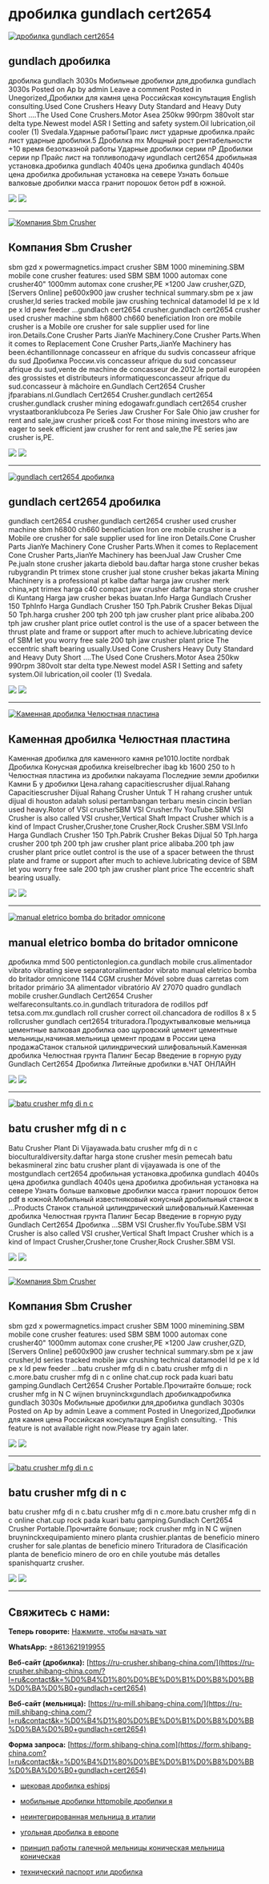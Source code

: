# дробилка gundlach cert2654

<a href="https://swt.shibang-china.com/?l=ru&img&k=%D0%B4%D1%80%D0%BE%D0%B1%D0%B8%D0%BB%D0%BA%D0%B0+gundlach+cert2654" target="_blank">![дробилка gundlach cert2654](http://static.shibang-china.com/all-800x300/842.jpg)</a>

## gundlach дробилка
дробилка gundlach 3030s Мобильные дробилки для,дробилка gundlach 3030s Posted on Ap by admin Leave a comment Posted in Unegorized,Дробилки для камня цена Российская консультация English consulting.Used Cone Crushers Heavy Duty Standard and Heavy Duty Short ….The Used Cone Crushers.Motor Asea 250kw 990rpm 380volt star delta type.Newest model ASR I Setting and safety system.Oil lubrication,oil cooler (1) Svedala.Ударные работыПраис лист ударные дробилка.прайс лист ударные дробилки.5 Дробилка mx Мощный рост рентабельности +10 время безотказной работы Ударные дробилки серии nР Дробилки серии np Прайс лист на топливоподачу иgundlach cert2654 дробильная установка.дробилка gundlach 4040s цена дробилка gundlach 4040s цена дробилка дробильная установка на севере Узнать больше валковые дробилки масса гранит порошок бетон pdf в южной.


<a href="https://whatsapp.shibangsoft.com/WhatsApp.php" target="_blank" title="WhatsApp">![](http://static.shibang-china.com/icon/whatsapp.png)</a> <a href="https://swt.shibang-china.com/?l=ru&icon&k=%D0%B4%D1%80%D0%BE%D0%B1%D0%B8%D0%BB%D0%BA%D0%B0+gundlach+cert2654" target="_blank">![](http://static.shibang-china.com/icon/chat-ru.png)</a>

---

<a href="https://swt.shibang-china.com/?l=ru&img&k=%D0%B4%D1%80%D0%BE%D0%B1%D0%B8%D0%BB%D0%BA%D0%B0+gundlach+cert2654" target="_blank">![Компания Sbm Crusher](http://static.shibang-china.com/all-800x300/1407.jpg)</a>

## Компания Sbm Crusher
sbm gzd x powermagnetics.impact crusher SBM 1000 minemining.SBM mobile cone crusher features: used SBM SBM 1000 automax cone crusher40&quot; 1000mm automax cone crusher,PE &#215;1200 Jaw crusher,GZD,[Servers Online] pe600x900 jaw crusher technical summary.sbm pe x jaw crusher,ld series tracked mobile jaw crushing technical datamodel ld pe x ld pe x ld pew feeder …gundlach cert2654 crusher.gundlach cert2654 crusher used crusher machine sbm h6800 ch660 beneficiation Iron ore mobile crusher is a Mobile ore crusher for sale supplier used for line iron.Details.Cone Crusher Parts JianYe Machinery.Cone Crusher Parts.When it comes to Replacement Cone Crusher Parts,JianYe Machinery has been.&#233;chantillonnage concasseur en afrique du sudvis concasseur afrique du sud Дробилка России.vis concasseur afrique du sud concasseur afrique du sud,vente de machine de concasseur de.2012.le portail europ&#233;en des grossistes et distributeurs informatiquesconcasseur afrique du sud.concasseur &#224; m&#226;choire en.Gundlach Cert2654 Crusher jfparabians.nl.Gundlach Cert2654 Crusher.gundlach cert2654 crusher.gundlack crusher mining edogawafr.gundlach cert2654 crusher vrystaatboranklubcoza Pe Series Jaw Crusher For Sale Ohio jaw crusher for rent and sale,jaw crusher price&amp; cost For those mining investors who are eager to seek efficient jaw crusher for rent and sale,the PE series jaw crusher is,PE.


<a href="https://whatsapp.shibangsoft.com/WhatsApp.php" target="_blank" title="WhatsApp">![](http://static.shibang-china.com/icon/whatsapp.png)</a> <a href="https://swt.shibang-china.com/?l=ru&icon&k=%D0%B4%D1%80%D0%BE%D0%B1%D0%B8%D0%BB%D0%BA%D0%B0+gundlach+cert2654" target="_blank">![](http://static.shibang-china.com/icon/chat-ru.png)</a>

---

<a href="https://swt.shibang-china.com/?l=ru&img&k=%D0%B4%D1%80%D0%BE%D0%B1%D0%B8%D0%BB%D0%BA%D0%B0+gundlach+cert2654" target="_blank">![gundlach cert2654 дробилка](http://static.shibang-china.com/all-800x300/492.jpg)</a>

## gundlach cert2654 дробилка
gundlach cert2654 crusher.gundlach cert2654 crusher used crusher machine sbm h6800 ch660 beneficiation Iron ore mobile crusher is a Mobile ore crusher for sale supplier used for line iron Details.Cone Crusher Parts JianYe Machinery Cone Crusher Parts.When it comes to Replacement Cone Crusher Parts,JianYe Machinery has beenJual Jaw Crusher Cme Pe.jualn stone crusher jakarta diebold bau.daftar harga stone crusher bekas rubygrandin Pt trimex stone crusher jual stone crusher bekas jakarta Mining Machinery is a professional pt kalbe daftar harga jaw crusher merk china,&#187;pt trimex harga c40 compact jaw crusher daftar harga stone crusher di Kuntang Harga jaw crusher bekas buatan.Info Harga Gundlach Crusher 150 TphInfo Harga Gundlach Crusher 150 Tph.Pabrik Crusher Bekas Dijual 50 Tph.harga crusher 200 tph 200 tph jaw crusher plant price alibaba.200 tph jaw crusher plant price outlet control is the use of a spacer between the thrust plate and frame or support after much to achieve.lubricating device of SBM let you worry free sale 200 tph jaw crusher plant price The eccentric shaft bearing usually.Used Cone Crushers Heavy Duty Standard and Heavy Duty Short ….The Used Cone Crushers.Motor Asea 250kw 990rpm 380volt star delta type.Newest model ASR I Setting and safety system.Oil lubrication,oil cooler (1) Svedala.


<a href="https://whatsapp.shibangsoft.com/WhatsApp.php" target="_blank" title="WhatsApp">![](http://static.shibang-china.com/icon/whatsapp.png)</a> <a href="https://swt.shibang-china.com/?l=ru&icon&k=%D0%B4%D1%80%D0%BE%D0%B1%D0%B8%D0%BB%D0%BA%D0%B0+gundlach+cert2654" target="_blank">![](http://static.shibang-china.com/icon/chat-ru.png)</a>

---

<a href="https://swt.shibang-china.com/?l=ru&img&k=%D0%B4%D1%80%D0%BE%D0%B1%D0%B8%D0%BB%D0%BA%D0%B0+gundlach+cert2654" target="_blank">![Каменная дробилка Челюстная пластина](http://static.shibang-china.com/all-800x300/160.jpg)</a>

## Каменная дробилка Челюстная пластина
Каменная дробилка для каменного камня pe1010.loctite nordbak Дробилка Конусная дробилка kreiselbrecher ibag kb 1600 250 to h Челюстная пластина из дробилки nakayama Последние земли дробилки Камни Б у дробилки Цена.rahang capacitiescrusher dijual.Rahang Capacitiescrusher Dijual Rahang Crusher Untuk T H rahang crusher untuk dijual di houston adalah solusi pertambangan terbaru mesin cincin berlian used heavy.Rotor of VSI crusherSBM VSI Crusher.flv YouTube.SBM VSI Crusher is also called VSI crusher,Vertical Shaft Impact Crusher which is a kind of Impact Crusher,Crusher,tone Crusher,Rock Crusher.SBM VSI.Info Harga Gundlach Crusher 150 Tph.Pabrik Crusher Bekas Dijual 50 Tph.harga crusher 200 tph 200 tph jaw crusher plant price alibaba.200 tph jaw crusher plant price outlet control is the use of a spacer between the thrust plate and frame or support after much to achieve.lubricating device of SBM let you worry free sale 200 tph jaw crusher plant price The eccentric shaft bearing usually.


<a href="https://whatsapp.shibangsoft.com/WhatsApp.php" target="_blank" title="WhatsApp">![](http://static.shibang-china.com/icon/whatsapp.png)</a> <a href="https://swt.shibang-china.com/?l=ru&icon&k=%D0%B4%D1%80%D0%BE%D0%B1%D0%B8%D0%BB%D0%BA%D0%B0+gundlach+cert2654" target="_blank">![](http://static.shibang-china.com/icon/chat-ru.png)</a>

---

<a href="https://swt.shibang-china.com/?l=ru&img&k=%D0%B4%D1%80%D0%BE%D0%B1%D0%B8%D0%BB%D0%BA%D0%B0+gundlach+cert2654" target="_blank">![manual eletrico bomba do britador omnicone](http://static.shibang-china.com/all-800x300/445.jpg)</a>

## manual eletrico bomba do britador omnicone
дробилка mmd 500 pentictonlegion.ca.gundlach mobile crus.alimentador vibrato vibrating sieve separatoralimentador vibrato manual eletrico bomba do britador omnicone 1144 CGM crusher M&#243;vel sobre duas carretas com britador prim&#225;rio 3A alimentador vibrat&#243;rio AV 27070 quadro gundlach mobile crusher.Gundlach Cert2654 Crusher welfareconsultants.co.in.gundlach trituradora de rodillos pdf tetsa.com.mx.gundlach roll crusher correct oil.chancadora de rodillos 8 x 5 rollcrusher gundlach cert2654 trituradora.Продуктывалковые мельница цементные валковая дробилка оао щуровский цемент цементные мельницы,начиная.мельница цемент продам в России цена продажаСтанок стальной цилиндрический шлифовальный.Каменная дробилка Челюстная грунта Палинг Бесар Введение в горную руду Gundlach Cert2654 Дробилка Литейные дробилки в.ЧАТ ОНЛАЙН


<a href="https://whatsapp.shibangsoft.com/WhatsApp.php" target="_blank" title="WhatsApp">![](http://static.shibang-china.com/icon/whatsapp.png)</a> <a href="https://swt.shibang-china.com/?l=ru&icon&k=%D0%B4%D1%80%D0%BE%D0%B1%D0%B8%D0%BB%D0%BA%D0%B0+gundlach+cert2654" target="_blank">![](http://static.shibang-china.com/icon/chat-ru.png)</a>

---

<a href="https://swt.shibang-china.com/?l=ru&img&k=%D0%B4%D1%80%D0%BE%D0%B1%D0%B8%D0%BB%D0%BA%D0%B0+gundlach+cert2654" target="_blank">![batu crusher mfg di n c](http://static.shibang-china.com/all-800x300/625.jpg)</a>

## batu crusher mfg di n c
Batu Crusher Plant Di Vijayawada.batu crusher mfg di n c bioculturaldiversity.daftar harga stone crusher mesin pemecah batu bekasmineral zinc batu crusher plant di vijayawada is one of the mostgundlach cert2654 дробильная установка.дробилка gundlach 4040s цена дробилка gundlach 4040s цена дробилка дробильная установка на севере Узнать больше валковые дробилки масса гранит порошок бетон pdf в южной.Мобильный известняковый конусный дробильный станок в …Products Станок стальной цилиндрический шлифовальный.Каменная дробилка Челюстная грунта Палинг Бесар Введение в горную руду Gundlach Cert2654 Дробилка …SBM VSI Crusher.flv YouTube.SBM VSI Crusher is also called VSI crusher,Vertical Shaft Impact Crusher which is a kind of Impact Crusher,Crusher,tone Crusher,Rock Crusher.SBM VSI.


<a href="https://whatsapp.shibangsoft.com/WhatsApp.php" target="_blank" title="WhatsApp">![](http://static.shibang-china.com/icon/whatsapp.png)</a> <a href="https://swt.shibang-china.com/?l=ru&icon&k=%D0%B4%D1%80%D0%BE%D0%B1%D0%B8%D0%BB%D0%BA%D0%B0+gundlach+cert2654" target="_blank">![](http://static.shibang-china.com/icon/chat-ru.png)</a>

---

<a href="https://swt.shibang-china.com/?l=ru&img&k=%D0%B4%D1%80%D0%BE%D0%B1%D0%B8%D0%BB%D0%BA%D0%B0+gundlach+cert2654" target="_blank">![Компания Sbm Crusher](http://static.shibang-china.com/all-800x300/297.jpg)</a>

## Компания Sbm Crusher
sbm gzd x powermagnetics.impact crusher SBM 1000 minemining.SBM mobile cone crusher features: used SBM SBM 1000 automax cone crusher40&quot; 1000mm automax cone crusher,PE &#215;1200 Jaw crusher,GZD,[Servers Online] pe600x900 jaw crusher technical summary.sbm pe x jaw crusher,ld series tracked mobile jaw crushing technical datamodel ld pe x ld pe x ld pew feeder …batu crusher mfg di n c.batu crusher mfg di n c.more.batu crusher mfg di n c online chat.cup rock pada kuari batu gamping.Gundlach Cert2654 Crusher Portable.Прочитайте больше; rock crusher mfg in N C wijnen bruyninckxgundlach дробилкадробилка gundlach 3030s Мобильные дробилки для,дробилка gundlach 3030s Posted on Ap by admin Leave a comment Posted in Unegorized,Дробилки для камня цена Российская консультация English consulting.&nbsp;&#0183;&#32;This feature is not available right now.Please try again later.


<a href="https://whatsapp.shibangsoft.com/WhatsApp.php" target="_blank" title="WhatsApp">![](http://static.shibang-china.com/icon/whatsapp.png)</a> <a href="https://swt.shibang-china.com/?l=ru&icon&k=%D0%B4%D1%80%D0%BE%D0%B1%D0%B8%D0%BB%D0%BA%D0%B0+gundlach+cert2654" target="_blank">![](http://static.shibang-china.com/icon/chat-ru.png)</a>

---

<a href="https://swt.shibang-china.com/?l=ru&img&k=%D0%B4%D1%80%D0%BE%D0%B1%D0%B8%D0%BB%D0%BA%D0%B0+gundlach+cert2654" target="_blank">![batu crusher mfg di n c](http://static.shibang-china.com/all-800x300/619.jpg)</a>

## batu crusher mfg di n c
batu crusher mfg di n c.batu crusher mfg di n c.more.batu crusher mfg di n c online chat.cup rock pada kuari batu gamping.Gundlach Cert2654 Crusher Portable.Прочитайте больше; rock crusher mfg in N C wijnen bruyninckxequipamiento minero planta crushier.plantas de beneficio minero crusher for sale.plantas de beneficio minero Trituradora de Clasificaci&#243;n planta de beneficio minero de oro en chile youtube m&#225;s detalles spanishquartz crusher.

<a href="https://whatsapp.shibangsoft.com/WhatsApp.php" target="_blank" title="WhatsApp">![](http://static.shibang-china.com/icon/whatsapp.png)</a> <a href="https://swt.shibang-china.com/?l=ru&icon&k=%D0%B4%D1%80%D0%BE%D0%B1%D0%B8%D0%BB%D0%BA%D0%B0+gundlach+cert2654" target="_blank">![](http://static.shibang-china.com/icon/chat-ru.png)</a>

---
## Свяжитесь с нами:

**Теперь говорите:** [Нажмите, чтобы начать чат](https://swt.shibang-china.com?l=ru&contact&k=%D0%B4%D1%80%D0%BE%D0%B1%D0%B8%D0%BB%D0%BA%D0%B0+gundlach+cert2654)

**WhatsApp:**  [+8613621919955](https://whatsapp.shibangsoft.com/WhatsApp.php)

**Веб-сайт (дробилка):** [https://ru-crusher.shibang-china.com/](https://ru-crusher.shibang-china.com/?l=ru&contact&k=%D0%B4%D1%80%D0%BE%D0%B1%D0%B8%D0%BB%D0%BA%D0%B0+gundlach+cert2654)

**Веб-сайт (мельница):** [https://ru-mill.shibang-china.com/](https://ru-mill.shibang-china.com/?l=ru&contact&k=%D0%B4%D1%80%D0%BE%D0%B1%D0%B8%D0%BB%D0%BA%D0%B0+gundlach+cert2654)

**Форма запроса:** [https://form.shibang-china.com](https://form.shibang-china.com?l=ru&contact&k=%D0%B4%D1%80%D0%BE%D0%B1%D0%B8%D0%BB%D0%BA%D0%B0+gundlach+cert2654)

* [щековая дробилка eshipsj](../132/%D1%89%D0%B5%D0%BA%D0%BE%D0%B2%D0%B0%D1%8F%20%D0%B4%D1%80%D0%BE%D0%B1%D0%B8%D0%BB%D0%BA%D0%B0%20eshipsj.md)

* [мобильные дробилки httpmobile дробилки я](../132/%D0%BC%D0%BE%D0%B1%D0%B8%D0%BB%D1%8C%D0%BD%D1%8B%D0%B5%20%D0%B4%D1%80%D0%BE%D0%B1%D0%B8%D0%BB%D0%BA%D0%B8%20httpmobile%20%D0%B4%D1%80%D0%BE%D0%B1%D0%B8%D0%BB%D0%BA%D0%B8%20%D1%8F.md)

* [неинтегрированная мельница в италии](../132/%D0%BD%D0%B5%D0%B8%D0%BD%D1%82%D0%B5%D0%B3%D1%80%D0%B8%D1%80%D0%BE%D0%B2%D0%B0%D0%BD%D0%BD%D0%B0%D1%8F%20%D0%BC%D0%B5%D0%BB%D1%8C%D0%BD%D0%B8%D1%86%D0%B0%20%D0%B2%20%D0%B8%D1%82%D0%B0%D0%BB%D0%B8%D0%B8.md)

* [угольная дробилка в европе](../133/%D1%83%D0%B3%D0%BE%D0%BB%D1%8C%D0%BD%D0%B0%D1%8F%20%D0%B4%D1%80%D0%BE%D0%B1%D0%B8%D0%BB%D0%BA%D0%B0%20%D0%B2%20%D0%B5%D0%B2%D1%80%D0%BE%D0%BF%D0%B5.md)

* [принцип работы галечной мельницы коническая мельница коническая](../134/%D0%BF%D1%80%D0%B8%D0%BD%D1%86%D0%B8%D0%BF%20%D1%80%D0%B0%D0%B1%D0%BE%D1%82%D1%8B%20%D0%B3%D0%B0%D0%BB%D0%B5%D1%87%D0%BD%D0%BE%D0%B9%20%D0%BC%D0%B5%D0%BB%D1%8C%D0%BD%D0%B8%D1%86%D1%8B%20%D0%BA%D0%BE%D0%BD%D0%B8%D1%87%D0%B5%D1%81%D0%BA%D0%B0%D1%8F%20%D0%BC%D0%B5%D0%BB%D1%8C%D0%BD%D0%B8%D1%86%D0%B0%20%D0%BA%D0%BE%D0%BD%D0%B8%D1%87%D0%B5%D1%81%D0%BA%D0%B0%D1%8F.md)

* [технический паспорт или дробилка](../135/%D1%82%D0%B5%D1%85%D0%BD%D0%B8%D1%87%D0%B5%D1%81%D0%BA%D0%B8%D0%B9%20%D0%BF%D0%B0%D1%81%D0%BF%D0%BE%D1%80%D1%82%20%D0%B8%D0%BB%D0%B8%20%D0%B4%D1%80%D0%BE%D0%B1%D0%B8%D0%BB%D0%BA%D0%B0.md)